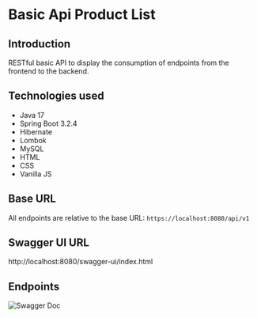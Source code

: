 # Basic Api Product List

## Introduction
RESTful basic API to display the consumption of endpoints from the frontend to the backend.

## Technologies used
* Java 17
* Spring Boot 3.2.4
* Hibernate
* Lombok
* MySQL
* HTML
* CSS
* Vanilla JS

## Base URL
All endpoints are relative to the base URL: `https://localhost:8080/api/v1`

## Swagger UI URL
http://localhost:8080/swagger-ui/index.html

## Endpoints
![Swagger Doc](swagger-endpoints.png)


